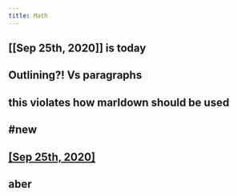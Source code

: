 ```yaml
---
title: Math
---
```


## [[Sep 25th, 2020]] is today
## Outlining?! Vs paragraphs
## this violates how marldown should be used
## #new
## [[Sep 25th, 2020]]((today))
## aber
##
